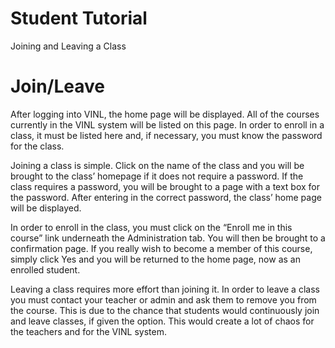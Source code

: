 # Student Tutorial #

Joining and Leaving a Class


# Join/Leave #

After logging into VINL, the home page will be displayed.  All of the courses currently in the VINL system will be listed on this page.  In order to enroll in a class, it must be listed here and, if necessary, you must know the password for the class.

Joining a class is simple.  Click on the name of the class and you will be brought to the class’ homepage if it does not require a password.  If the class requires a password, you will be brought to a page with a text box for the password.  After entering in the correct password, the class’ home page will be displayed.

In order to enroll in the class, you must click on the “Enroll me in this course” link underneath the Administration tab.  You will then be brought to a confirmation page.  If you really wish to become a member of this course, simply click Yes and you will be returned to the home page, now as an enrolled student.

Leaving a class requires more effort than joining it.  In order to leave a class you must contact your teacher or admin and ask them to remove you from the course.  This is due to the chance that students would continuously join and leave classes, if given the option.  This would create a lot of chaos for the teachers and for the VINL system.